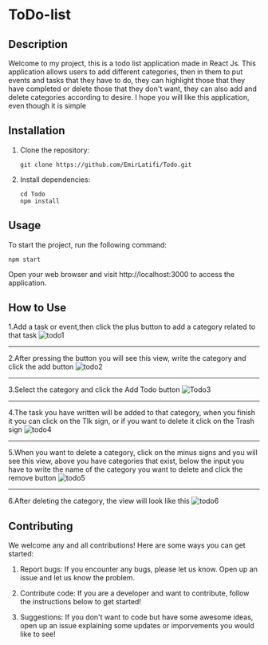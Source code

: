 # ToDo-list



## Description
Welcome to my project, this is a todo list application made in React Js.
This application allows users to add different categories, then in them to put events and tasks that they have to do, they can highlight those that they have completed or delete those that they don't want, they can also add and delete categories according to desire.
I hope you will like this application, even though it is simple

## Installation

1. Clone the repository:
   ```shell
   git clone https://github.com/EmirLatifi/Todo.git

2. Install dependencies:
   ```shell
   cd Todo
   npm install

## Usage
   To start the project, run the following command:
   ```shell
   npm start

```
Open your web browser and visit http://localhost:3000 to access the application.


## How to Use
1.Add a task or event,then click the plus button to add a category related to that task
![todo1](https://github.com/EmirLatifi/Todo/assets/96444379/b909d94e-06a5-48b8-bb84-445e942ac84b)
***
2.After pressing the button you will see this view, write the category and click the add button
![todo2](https://github.com/EmirLatifi/Todo/assets/96444379/a2b3ee50-60e5-4337-8370-25cfdc450e7a)
***
3.Select the category and click the Add Todo button
![Todo3](https://github.com/EmirLatifi/Todo/assets/96444379/10884eb2-ef1c-4a6c-8223-440dece52017)
***
4.The task you have written will be added to that category, when you finish it you can click on the TIk sign, or if you want to delete it click on the Trash sign
![todo4](https://github.com/EmirLatifi/Todo/assets/96444379/6ef9332e-7d5f-4ff1-a3db-00839da16288)
***
5.When you want to delete a category, click on the minus signs and you will see this view, above you have categories that exist, below the input you have to write the name of the category you want to delete and click the remove button
![todo5](https://github.com/EmirLatifi/Todo/assets/96444379/6fef103a-9329-4a27-bd33-8ea5f82348e8)
***
6.After deleting the category, the view will look like this
![todo6](https://github.com/EmirLatifi/Todo/assets/96444379/97357af8-5cb6-43e7-a651-333861d0c057)


## Contributing

  We welcome any and all contributions! Here are some ways you can get started:

   1. Report bugs: If you encounter any bugs, please let us know. Open up an issue and let us know the problem.

   2. Contribute code: If you are a developer and want to contribute, follow the instructions below to get started!

   3. Suggestions: If you don't want to code but have some awesome ideas, open up an issue explaining some updates or imporvements you would like to see!

